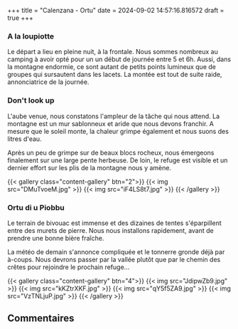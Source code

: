 +++
title = "Calenzana - Ortu"
date = 2024-09-02 14:57:16.816572
draft = true
+++

### A la loupiotte

Le départ a lieu en pleine nuit, à la frontale. Nous sommes nombreux au camping à avoir opté pour un un début de journée
entre 5 et 6h. Aussi, dans la montagne endormie, ce sont autant de petits points lumineux que de groupes qui sursautent
dans les lacets.
La montée est tout de suite raide, annonciatrice de la journée.

### Don't look up

L'aube venue, nous constatons l'ampleur de la tâche qui nous attend. La montagne est un mur sablonneux et aride que nous
devons franchir. A mesure que le soleil monte, la chaleur grimpe également et nous suons des litres d'eau.

Après un peu de grimpe sur de beaux blocs rocheux, nous émergeons finalement sur une large pente herbeuse. De loin, le
refuge est visible et un dernier effort sur les plis de la montagne nous y amène.

{{< gallery class="content-gallery" btn="2">}}
{{< img src="DMuTvoeM.jpg" >}}
{{< img src="iF4LS8t7.jpg" >}}
{{< /gallery >}}

### Ortu di u Piobbu

Le terrain de bivouac est immense et des dizaines de tentes s'éparpillent entre des murets de pierre.
Nous nous installons rapidement, avant de prendre une bonne bière fraîche.

La météo de demain s'annonce compliquée et le tonnerre gronde déjà par à-coups. Nous devrons passer par la vallée plutôt
que par le chemin des crêtes pour rejoindre le prochain refuge...

{{< gallery class="content-gallery" btn="4">}}
{{< img src="JdipwZb9.jpg" >}}
{{< img src="kKZtrXKF.jpg" >}}
{{< img src="qY5f5ZA9.jpg" >}}
{{< img src="VzTNLjuP.jpg" >}}
{{< /gallery >}}

## Commentaires
